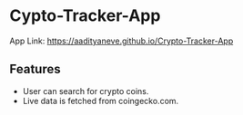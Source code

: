 # Cypto-Tracker-App

App Link: <https://aadityaneve.github.io/Crypto-Tracker-App>

## Features

- User can search for crypto coins.
- Live data is fetched from coingecko.com.
